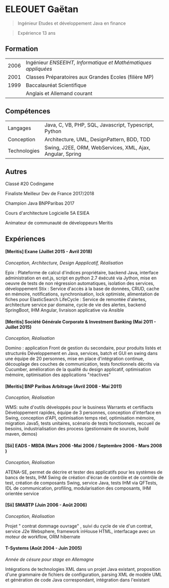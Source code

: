 ELEOUET Gaëtan
===================

>Ingénieur Etudes et développement Java en finance

>Expérience 13 ans


<i class="icon-pencil"></i> Formation
-------------
|||
-------- | ---
2006 | Ingénieur *ENSEEIHT, Informatique et Mathématiques appliquées*
2001    | Classes Préparatoires aux Grandes Ecoles (filière MP)
1999     | Baccalauréat Scientifique
|| Anglais et Allemand courant|


<i class="icon-folder-open"></i> Compétences
-------------
|||
-- | --
Langages | Java, C, VB, PHP, SQL, Javascript, Typescript, Python
Conception | Architecture, UML, DesignPattern, BDD, TDD
Technologies | Swing, J2EE, ORM, WebServices, XML, Ajax, Angular, Spring

<i class="icon-upload"></i> Autres
-------------
Classé #20 Codingame

Finaliste Meilleur Dev de France 2017/2018

Champion Java BNPParibas 2017

Cours d'architecture Logicielle 5A ESIEA

Animateur de communauté de développeurs Meritis

<i class="icon-file"></i> Expériences
-------------

####  [Meritis] Exane (Juillet 2015 - Avril 2018)
*Conception, Architecture, Design Appplicatif, Réalisation*

Epix : Plateforme de calcul d'indices propriétaire, backend Java, interface administration en ext.js, script en python 2.7 éxécuté via Jython, mise en oeuvre de tests de non régression automatiques, isolation des services, développement
Stix : Service d'accès à la base de données, CRUD, cache en mémoire, notifications, synchronisation, lock optimiste,  alimentation de fiches pour ElasticSearch
LifeCycle : Service de remontée d'alertes, architecture service par domaine, cycle de vie des alertes, backend SpringBoot, IHM Angular, livraison applicative via Ansible

####  [Meritis] Société Générale Corporate & Investment Banking (Mai 2011 - Juillet 2015)
*Conception,  Réalisation*

Domino : application Front de gestion du secondaire, pour produits listés et structurés
Développement en Java, services, batch et GUI en swing dans une équipe de 20 personnes, mise en place d'intégration continue, découplage des couches de communication, tests fonctionnels décrits via Cucumber, amélioration de la qualité du design applicatif, optimisation mémoire, optimisation des applications "réactives"

####   [Meritis] BNP Paribas Arbitrage (Avril 2008 - Mai 2011)
*Conception,  Réalisation*

WMS: suite d'outils développés pour le business Warrants et certifiacts
Développement rapides, équipe de 3 personnes, conception d'interface en Swing, conception d'API, optimisation temps réel, optimisation mémoire, migration Java5, tests unitaires, scénario de tests fonctionnels, reccueil de besoins, industrialisation des process (gestionnaire de sources, build maven, demos)

####  [Sii] EADS - MBDA (Mars 2006 -Mai 2006 / Septembre 2006 - Mars 2008 )
*Conception,  Réalisation*

ATENA-SE, permet de décrire et tester des applicatifs pour les systèmes de bancs de tests, IHM Swing de création d'écran de contrôle et de contrôle de test, création de composants Swing, service Java, tests IHM via QFTests, IDL de communication, profiling, modularisation des composants, IHM orientée service


#### [Sii]  SMABTP (Juin 2006 - Août 2006)
*Conception,  Réalisation*

Projet " contrat dommage ouvrage" , suivi du cycle de vie d'un contrat, service J2e Websphere, framework inHouse HTML, interfacage avec un moteur de workflow, ORM hibernate

####  T-Systems (Août 2004 - Juin 2005)
*Année de césure pour stage en Allemagne*

Intégrations de technologies XML dans un projet Java existant, proposition d'une grammaire de fichiers de configuration, parsing XML de modèle UML et génération de code Java correspondant, intégration dans l'existant
